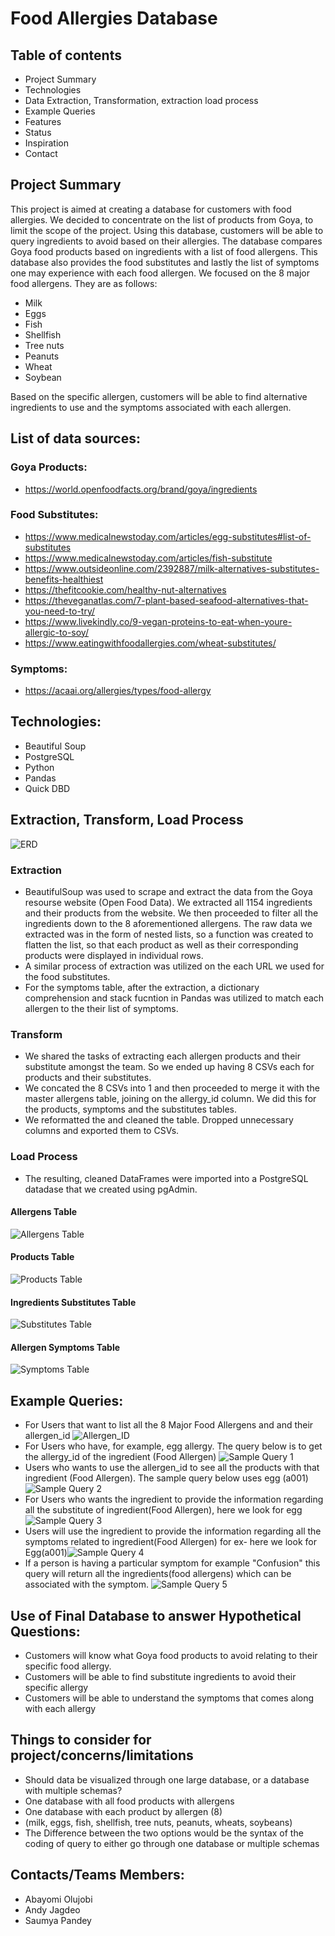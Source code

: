 # Food Allergies Database

## Table of contents
- Project Summary
- Technologies
- Data Extraction, Transformation, extraction load process
- Example Queries
- Features
- Status
- Inspiration
- Contact

## Project Summary

This project is aimed at creating a database for customers with food allergies. We decided to concentrate on the list of products from Goya, to limit the scope of the project. Using this database, customers will be able to query ingredients to avoid based on their allergies.  The database compares Goya food products based on ingredients with a list of food allergens. This database also provides the food substitutes and lastly the list of symptoms one may experience with each food allergen. We focused on the 8 major food allergens. They are as follows:
 - Milk 
 - Eggs
 - Fish
 - Shellfish 
 - Tree nuts
 - Peanuts
 - Wheat 
 - Soybean

Based on the specific allergen, customers will be able to find alternative ingredients to use and the symptoms associated with each allergen.

## List of data sources:
### Goya Products:
 - https://world.openfoodfacts.org/brand/goya/ingredients

### Food Substitutes:
 - https://www.medicalnewstoday.com/articles/egg-substitutes#list-of-substitutes
 - https://www.medicalnewstoday.com/articles/fish-substitute 
 - https://www.outsideonline.com/2392887/milk-alternatives-substitutes-benefits-healthiest
 - https://thefitcookie.com/healthy-nut-alternatives
 - https://theveganatlas.com/7-plant-based-seafood-alternatives-that-you-need-to-try/ 
 - https://www.livekindly.co/9-vegan-proteins-to-eat-when-youre-allergic-to-soy/ 
 - https://www.eatingwithfoodallergies.com/wheat-substitutes/

### Symptoms:
 - https://acaai.org/allergies/types/food-allergy


## Technologies:
 - Beautiful Soup
 - PostgreSQL
 - Python
 - Pandas
 - Quick DBD

## Extraction, Transform, Load Process
![ERD](https://github.com/Andyjag91/Allergens-in-Goya-Food-Products-/blob/main/images/QuickDBD-export%20(1).png)

### Extraction
 - BeautifulSoup was used to scrape and extract the data from the Goya resourse website (Open Food Data). We extracted all 1154 ingredients and their products from the website. We then proceeded to filter all the ingredients down to the 8 aforementioned allergens. The raw data we extracted was in the form of nested lists, so a function was created to flatten the list, so that each product as well as their corresponding products were displayed in individual rows.
 - A similar process of extraction was utilized on the each URL we used for the food substitutes.
 - For the symptoms table, after the extraction, a dictionary comprehension and stack fucntion in Pandas was utilized to match each allergen to the their list of symptoms.

### Transform
 - We shared the tasks of extracting each allergen products and their substitute amongst the team. So we ended up having 8 CSVs each for products and their substitutes.
 - We concated the 8 CSVs into 1 and then proceeded to merge it with the master allergens table, joining on the allergy_id column. We did this for the products, symptoms and the substitutes tables.
 - We reformatted the and cleaned the table. Dropped unnecessary columns and exported them to CSVs.

### Load Process
- The resulting, cleaned DataFrames were imported into a PostgreSQL datadase that we created using pgAdmin.

#### Allergens Table
![Allergens Table](https://github.com/Andyjag91/Allergens-in-Goya-Food-Products-/blob/main/images/allergens_table.png)

#### Products Table
![Products Table](https://github.com/Andyjag91/Allergens-in-Goya-Food-Products-/blob/main/images/products_table.png) 

#### Ingredients Substitutes Table
![Substitutes Table](https://github.com/Andyjag91/Allergens-in-Goya-Food-Products-/blob/main/images/substitutes_table.png) 

#### Allergen Symptoms Table
![Symptoms Table](https://github.com/Andyjag91/Allergens-in-Goya-Food-Products-/blob/main/images/symptoms_table.png) 


## Example Queries:
 - For Users that want to list all the 8 Major Food Allergens and and their allergen_id ![Allergen_ID](https://github.com/Andyjag91/Allergens-in-Goya-Food-Products-/blob/main/images/query6.png)
 - For Users who have, for example, egg allergy. The query below is to get the allergy_id of the ingredient (Food Allergen) ![Sample Query 1](https://github.com/Andyjag91/Allergens-in-Goya-Food-Products-/blob/main/images/query1.png)
 - Users who wants to use the allergen_id to see all the products with that ingredient (Food Allergen). The sample query below uses egg (a001) ![Sample Query 2](https://github.com/Andyjag91/Allergens-in-Goya-Food-Products-/blob/main/images/query2.png)
 - For Users who wants the ingredient to provide the information regarding all the substitute of ingredient(Food Allergen), here we look for egg ![Sample Query 3](https://github.com/Andyjag91/Allergens-in-Goya-Food-Products-/blob/main/images/query3.png)
 - Users will use the ingredient to provide the information regarding all the symptoms related to ingredient(Food Allergen) for ex- here we look for Egg(a001)![Sample Query 4](https://github.com/Andyjag91/Allergens-in-Goya-Food-Products-/blob/main/images/query4.png)
 - If a person is having a particular symptom for example "Confusion" this query will return all the ingredients(food allergens) which can be associated with the symptom. ![Sample Query 5](https://github.com/Andyjag91/Allergens-in-Goya-Food-Products-/blob/main/images/query5.png)

## Use of Final Database to answer Hypothetical Questions:
 - Customers will know what Goya food products to avoid relating to their specific food allergy. 
 - Customers will be able to find substitute ingredients to avoid their specific allergy
 - Customers will be able to understand the symptoms that comes along with each allergy
 
## Things to consider for project/concerns/limitations
 - Should data be visualized through one large database, or a database with multiple schemas?
 - One database with all food products with allergens
 - One database with each product by allergen (8)
 - (milk, eggs, fish, shellfish, tree nuts, peanuts, wheats, soybeans)
 - The Difference between the two options would be the syntax of the coding of query to either go through one database or multiple schemas  
 
## Contacts/Teams Members:
 - Abayomi Olujobi
 - Andy Jagdeo
 - Saumya Pandey 
